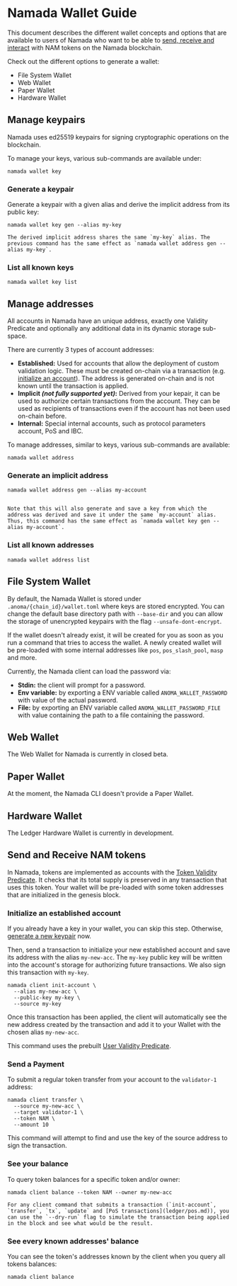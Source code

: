# Namada Wallet Guide

This document describes the different wallet concepts and options that are available to users of Namada who want to be able to [send, receive and interact](#send-and-receive-nam-tokens) with NAM tokens on the Namada blockchain.

Check out the different options to generate a wallet:

- File System Wallet
- Web Wallet
- Paper Wallet
- Hardware Wallet

## Manage keypairs

Namada uses ed25519 keypairs for signing cryptographic operations on the blockchain.

To manage your keys, various sub-commands are available under:

```shell
namada wallet key
```

### Generate a keypair

Generate a keypair with a given alias and derive the implicit address from its public key:

```shell
namada wallet key gen --alias my-key
```

```admonish note
The derived implicit address shares the same `my-key` alias. The previous command has the same effect as `namada wallet address gen --alias my-key`.
```

### List all known keys

```shell
namada wallet key list
```

## Manage addresses

All accounts in Namada have an unique address, exactly one Validity Predicate and optionally any additional data in its dynamic storage sub-space.

There are currently 3 types of account addresses:

- **Established:** Used for accounts that allow the deployment of custom validation logic. These must be created on-chain via a transaction (e.g. [initialize an account](#initialize-an-established-account)). The address is generated on-chain and is not known until the transaction is applied.
- **Implicit *(not fully supported yet)*:** Derived from your kepair, it can be used to authorize certain transactions from the account. They can be used as recipients of transactions even if the account has not been used on-chain before.
- **Internal:** Special internal accounts, such as protocol parameters account, PoS and IBC.

To manage addresses, similar to keys, various sub-commands are available:

```shell
namada wallet address
```

### Generate an implicit address

```shell
namada wallet address gen --alias my-account
```

```admonish note

Note that this will also generate and save a key from which the address was derived and save it under the same `my-account` alias. Thus, this command has the same effect as `namada wallet key gen --alias my-account`.
```

### List all known addresses

```shell
namada wallet address list
```

## File System Wallet

By default, the Namada Wallet is stored under `.anoma/{chain_id}/wallet.toml` where keys are stored encrypted. You can change the default base directory path with `--base-dir` and you can allow the storage of unencrypted keypairs with the flag `--unsafe-dont-encrypt`.

If the wallet doesn't already exist, it will be created for you as soon as you run a command that tries to access the wallet. A newly created wallet will be pre-loaded with some internal addresses like `pos`, `pos_slash_pool`, `masp` and more.

Currently, the Namada client can load the password via:

- **Stdin:** the client will prompt for a password.
- **Env variable:** by exporting a ENV variable called `ANOMA_WALLET_PASSWORD` with value of the actual password.
- **File:** by exporting an ENV variable called `ANOMA_WALLET_PASSWORD_FILE` with value containing the path to a file containing the password.

## Web Wallet

The Web Wallet for Namada is currently in closed beta.

## Paper Wallet

At the moment, the Namada CLI doesn't provide a Paper Wallet.

## Hardware Wallet

The Ledger Hardware Wallet is currently in development.

## Send and Receive NAM tokens

In Namada, tokens are implemented as accounts with the [Token Validity Predicate](https://github.com/anoma/namada/blob/namada/wasm/wasm_source/src/vp_token.rs). It checks that its total supply is preserved in any transaction that uses this token. Your wallet will be pre-loaded with some token addresses that are initialized in the genesis block.

### Initialize an established account

If you already have a key in your wallet, you can skip this step. Otherwise, [generate a new keypair](#generate-a-keypair) now.

Then, send a transaction to initialize your new established account and save its address with the alias `my-new-acc`. The `my-key` public key will be written into the account's storage for authorizing future transactions. We also sign this transaction with `my-key`.

```shell
namada client init-account \
  --alias my-new-acc \
  --public-key my-key \
  --source my-key
```

Once this transaction has been applied, the client will automatically see the new address created by the transaction and add it to your Wallet with the chosen alias `my-new-acc`.

This command uses the prebuilt [User Validity Predicate](https://github.com/anoma/namada/blob/namada/wasm/wasm_source/src/vp_user.rs).

### Send a Payment

To submit a regular token transfer from your account to the `validator-1` address:

```shell
namada client transfer \
  --source my-new-acc \
  --target validator-1 \
  --token NAM \
  --amount 10
```

This command will attempt to find and use the key of the source address to sign the transaction.

### See your balance

To query token balances for a specific token and/or owner:

```shell
namada client balance --token NAM --owner my-new-acc
```

```admonish note
For any client command that submits a transaction (`init-account`, `transfer`, `tx`, `update` and [PoS transactions](ledger/pos.md)), you can use the `--dry-run` flag to simulate the transaction being applied in the block and see what would be the result.

```

### See every known addresses' balance

You can see the token's addresses known by the client when you query all tokens balances:

```shell
namada client balance
```
